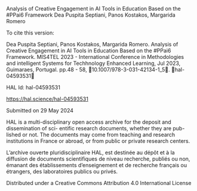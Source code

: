 Analysis of Creative Engagement in AI Tools in
Education Based on the #PPai6 Framework
Dea Puspita Septiani, Panos Kostakos, Margarida Romero

To cite this version:

Dea Puspita Septiani, Panos Kostakos, Margarida Romero. Analysis of Creative Engagement in AI
Tools in Education Based on the #PPai6 Framework. MIS4TEL 2023 - International Conference
in Methodologies and intelligent Systems for Techhnology Enhanced Learning, Jul 2023, Guimaraes,
Portugal. pp.48 - 58, ￿10.1007/978-3-031-42134-1\_5￿. ￿hal-04593531￿

HAL Id: hal-04593531

https://hal.science/hal-04593531

Submitted on 29 May 2024

HAL is a multi-disciplinary open access
archive for the deposit and dissemination of sci-
entific research documents, whether they are pub-
lished or not. The documents may come from
teaching and research institutions in France or
abroad, or from public or private research centers.

L’archive ouverte pluridisciplinaire HAL, est
destinée au dépôt et à la diffusion de documents
scientifiques de niveau recherche, publiés ou non,
émanant des établissements d’enseignement et de
recherche français ou étrangers, des laboratoires
publics ou privés.

Distributed under a Creative Commons Attribution 4.0 International License

